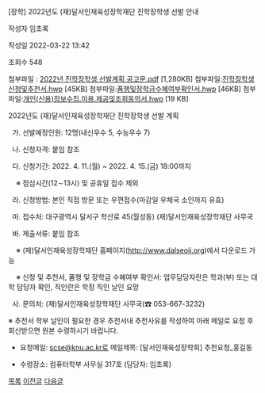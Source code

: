 
[장학] 2022년도 (재)달서인재육성장학재단 진학장학생 선발 안내





작성자
임초록


작성일
2022-03-22 13:42


조회수
548


첨부파일 : [2022년 진학장학생 선발계획 공고문.pdf](https://computer.knu.ac.kr/pack/bbs/down.php?f_name=Q0dUVllEWFRZVXNKchUWblNAQw==&o_name=2022년진학장학생선발계획공고문.pdf&tbl=Site_BBS_25) [1,280KB]  첨부파일:[진학장학생신청및추천서.hwp](https://computer.knu.ac.kr/pack/bbs/down.php?f_name=QEdUVllEWFRZVXNKchUWbktTVQ==&o_name=진학장학생신청및추천서.hwp&tbl=Site_BBS_25) [45KB]  첨부파일:[품행및장학금수혜여부확인서.hwp](https://computer.knu.ac.kr/pack/bbs/down.php?f_name=QUdUVllEWFRZVXNKchUWbktTVQ==&o_name=품행및장학금수혜여부확인서.hwp&tbl=Site_BBS_25) [46KB]  첨부파일:[개인(신용)정보수집.이용.제공및조회동의서.hwp](https://computer.knu.ac.kr/pack/bbs/down.php?f_name=RkdUVllEWFRZVXNKchUWbktTVQ==&o_name=개인(신용)정보수집.이용.제공및조회동의서.hwp&tbl=Site_BBS_25) [19 KB]


﻿2022년도 (재)달서인재육성장학재단 진학장학생 선발 계획  


  


  가. 선발예정인원: 12명(내신우수 5, 수능우수 7)

  나. 신청자격: 붙임 참조

  다. 신청기간: 2022. 4. 11.(월) ~ 2022. 4. 15.(금) 18:00까지

    ※ 점심시간(12∼13시) 및 공휴일 접수 제외

  라. 신청방법: 본인 직접 방문 또는 우편접수(마감일 우체국 소인까지 유효)

  마. 접수처: 대구광역시 달서구 학산로 45(월성동) (재)달서인재육성장학재단 사무국

  바. 제출서류: 붙임 참조

    ※ (재)달서인재육성장학재단 홈페이지(http://www.dalseoij.org)에서 다운로드 가능

    ※ 신청 및 추천서, 품행 및 장학금 수혜여부 확인서: 업무담당자란은 학과(부) 또는 대학 담당자 확인, 직인란은 학장 직인 날인 요망 

  사. 문의처: (재)달서인재육성장학재단 사무국(☎ 053-667-3232)

  


※ 추천서 학부 날인이 필요한 경우 추천서내 추천사유를 작성하여 아래 메일로 요청 후 회신받으면 원본 수령하시기 바랍니다.

- 요청메일: scse@knu.ac.kr로 메일제목: [달서인재육성장학회] 추천요청\_홍길동

- 수령장소: 컴퓨터학부 사무실 317호 (담당자: 임초록)







[목록](https://computer.knu.ac.kr/06_sub/02_sub.html?key=&keyfield=&category=&page=1&bbs_code=Site_BBS_25)
[이전글](https://computer.knu.ac.kr/06_sub/02_sub.html?bbs_cmd=view&page=1&key=&keyfield=&category=&no=3726&bbs_code=Site_BBS_25)
[다음글](https://computer.knu.ac.kr/06_sub/02_sub.html?bbs_cmd=view&page=1&key=&keyfield=&category=&no=3728&bbs_code=Site_BBS_25)

















 